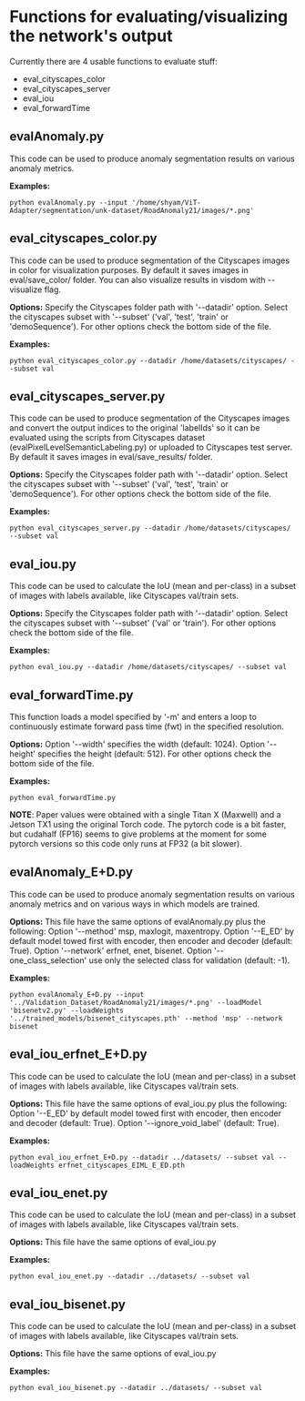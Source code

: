 # Functions for evaluating/visualizing the network's output

Currently there are 4 usable functions to evaluate stuff:
- eval_cityscapes_color
- eval_cityscapes_server
- eval_iou
- eval_forwardTime

## evalAnomaly.py

This code can be used to produce anomaly segmentation results on various anomaly metrics.

**Examples:**
```
python evalAnomaly.py --input '/home/shyam/ViT-Adapter/segmentation/unk-dataset/RoadAnomaly21/images/*.png'
```

## eval_cityscapes_color.py 

This code can be used to produce segmentation of the Cityscapes images in color for visualization purposes. By default it saves images in eval/save_color/ folder. You can also visualize results in visdom with --visualize flag.

**Options:** Specify the Cityscapes folder path with '--datadir' option. Select the cityscapes subset with '--subset' ('val', 'test', 'train' or 'demoSequence'). For other options check the bottom side of the file.

**Examples:**
```
python eval_cityscapes_color.py --datadir /home/datasets/cityscapes/ --subset val
```

## eval_cityscapes_server.py 

This code can be used to produce segmentation of the Cityscapes images and convert the output indices to the original 'labelIds' so it can be evaluated using the scripts from Cityscapes dataset (evalPixelLevelSemanticLabeling.py) or uploaded to Cityscapes test server. By default it saves images in eval/save_results/ folder.

**Options:** Specify the Cityscapes folder path with '--datadir' option. Select the cityscapes subset with '--subset' ('val', 'test', 'train' or 'demoSequence'). For other options check the bottom side of the file.

**Examples:**
```
python eval_cityscapes_server.py --datadir /home/datasets/cityscapes/ --subset val
```

## eval_iou.py 

This code can be used to calculate the IoU (mean and per-class) in a subset of images with labels available, like Cityscapes val/train sets.

**Options:** Specify the Cityscapes folder path with '--datadir' option. Select the cityscapes subset with '--subset' ('val' or 'train'). For other options check the bottom side of the file.

**Examples:**
```
python eval_iou.py --datadir /home/datasets/cityscapes/ --subset val
```

## eval_forwardTime.py
This function loads a model specified by '-m' and enters a loop to continuously estimate forward pass time (fwt) in the specified resolution. 

**Options:** Option '--width' specifies the width (default: 1024). Option '--height' specifies the height (default: 512). For other options check the bottom side of the file.

**Examples:**
```
python eval_forwardTime.py
```

**NOTE**: Paper values were obtained with a single Titan X (Maxwell) and a Jetson TX1 using the original Torch code. The pytorch code is a bit faster, but cudahalf (FP16) seems to give problems at the moment for some pytorch versions so this code only runs at FP32 (a bit slower).

## evalAnomaly_E+D.py
This code can be used to produce anomaly segmentation results on various anomaly metrics and on various ways in which models are trained.

**Options:** This file have the same options of evalAnomaly.py plus the following: Option '--method' msp, maxlogit, maxentropy. Option '--E_ED' by default model towed first with encoder, then encoder and decoder (default: True). Option '--network' erfnet, enet, bisenet. Option '--one_class_selection' use only the selected class for validation (default: -1). 

**Examples:**
```
python evalAnomaly_E+D.py --input '../Validation_Dataset/RoadAnomaly21/images/*.png' --loadModel 'bisenetv2.py' --loadWeights '../trained_models/bisenet_cityscapes.pth' --method 'msp' --network bisenet
```
## eval_iou_erfnet_E+D.py 
This code can be used to calculate the IoU (mean and per-class) in a subset of images with labels available, like Cityscapes val/train sets.

**Options:** This file have the same options of eval_iou.py plus the following: Option '--E_ED' by default model towed first with encoder, then encoder and decoder (default: True). Option '--ignore_void_label' (default: True).

**Examples:**
```
python eval_iou_erfnet_E+D.py --datadir ../datasets/ --subset val --loadWeights erfnet_cityscapes_EIML_E_ED.pth
```

## eval_iou_enet.py 
This code can be used to calculate the IoU (mean and per-class) in a subset of images with labels available, like Cityscapes val/train sets.

**Options:** This file have the same options of eval_iou.py

**Examples:**
```
python eval_iou_enet.py --datadir ../datasets/ --subset val
```

## eval_iou_bisenet.py 
This code can be used to calculate the IoU (mean and per-class) in a subset of images with labels available, like Cityscapes val/train sets.

**Options:** This file have the same options of eval_iou.py

**Examples:**
```
python eval_iou_bisenet.py --datadir ../datasets/ --subset val
```

